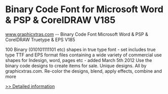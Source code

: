 # Binary Code Font for Microsoft Word & PSP & CorelDRAW V185
www.graphicxtras.com -- Binary Code Font Microsoft Word & PSP & CorelDRAW Truetype & EPS V185

100 Binary (010101111101 etc) shapes in true type font - set includes true type TTF and EPS format files containing a wide variety of commercial use shapes for Indesign, word, pages etc - added March 5th 2012 Use the binary code designs to create items for sale. Unique designs. All by graphicxtras.com. Re-color the designs, blend, apply effects, combine and more
 
[>> Detailed information](https://secure.shareit.com/shareit/product.html?productid=300505003&affiliateid=200057808)